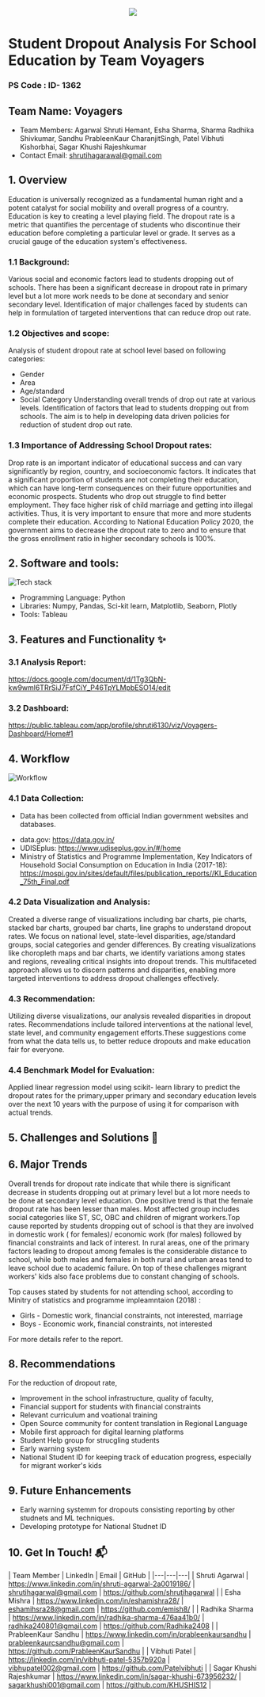 
<p align="center">
  <img src="https://external-content.duckduckgo.com/iu/?u=https%3A%2F%2Ftse1.mm.bing.net%2Fth%3Fid%3DOIP.ZP8YIKPjHS9BA2grNJo0wgHaDW%26pid%3DApi&f=1&ipt=873886a32578466fe5962aaab162afd8106401e4d7b938f51bc53be6ece40f38&ipo=images" />
</p>

# Student Dropout Analysis For School Education by Team Voyagers 
### PS Code : ID- 1362 

## Team Name: Voyagers
- Team Members: Agarwal Shruti Hemant, Esha Sharma, Sharma Radhika Shivkumar, Sandhu PrableenKaur CharanjitSingh, Patel Vibhuti Kishorbhai, Sagar Khushi Rajeshkumar
- Contact Email: shrutihagarawal@gmail.com


## 1. Overview
Education is universally recognized as a fundamental human right and a potent catalyst for social mobility and overall progress of a country. Education is key to creating a level playing field. The dropout rate is a metric that quantifies the percentage of students who discontinue their education before completing a particular level or grade. It serves as a crucial gauge of the education system's effectiveness. 

### 1.1 Background:
Various social and economic factors lead to students dropping out of schools. There has been a significant decrease in dropout rate in primary level but a lot more work needs to be done at secondary and senior secondary level. Identification of major challenges faced by students can help in formulation of targeted interventions that can reduce drop out rate.

### 1.2 Objectives and scope:
Analysis of student dropout rate at  school level based on following categories:
- Gender
- Area  
- Age/standard
- Social Category 
Understanding overall trends of drop out rate at various levels. Identification of factors that lead to students dropping out from schools. The aim is to help in developing data driven policies for reduction of student drop out rate.

### 1.3 Importance of Addressing School Dropout rates:
Drop rate is an important indicator of educational success and can vary significantly by region, country, and socioeconomic factors. It indicates that a significant proportion of students are not completing their education, which can have long-term consequences on their future opportunities and economic prospects. Students who drop out struggle to find better employment. They face higher risk of child marriage and getting into illegal activities.
Thus, it is very important to ensure that more and more students complete their education. According to National Education Policy 2020, the government aims to decrease the dropout rate to zero and to ensure that the gross enrollment ratio in higher secondary schools is 100%.

## 2. Software and tools:
  
 ![Tech stack](https://github.com/shrutihagarwal/Student-Dropout-Analysis-For-School-Education-By-Team-Voyagers/assets/83595196/be3c8d38-f26e-4297-89fd-317636a3b205)

- Programming Language: Python
- Libraries: Numpy, Pandas, Sci-kit learn, Matplotlib, Seaborn, Plotly
- Tools: Tableau

## 3. Features and Functionality ✨

### 3.1 Analysis Report: 
https://docs.google.com/document/d/1Tg3QbN-kw9wml6TRrSiJ7FsfCiY_P46TpYLMpbESO14/edit

### 3.2 Dashboard:
https://public.tableau.com/app/profile/shruti6130/viz/Voyagers-Dashboard/Home#1

## 4. Workflow

![Workflow](https://github.com/shrutihagarwal/Student-Dropout-Analysis-For-School-Education-By-Team-Voyagers/assets/83595196/41786ab7-7168-444c-b8a3-e62901a939c9)

### 4.1  Data Collection:
* Data has been collected from official Indian government websites and databases.
- data.gov: https://data.gov.in/ 
- UDISEplus: https://www.udiseplus.gov.in/#/home
- Ministry of Statistics and Programme Implementation, Key Indicators of Household Social Consumption on Education in India (2017-18): https://mospi.gov.in/sites/default/files/publication_reports//KI_Education_75th_Final.pdf
  
### 4.2 Data Visualization and Analysis:
Created a diverse range of visualizations  including bar charts, pie charts, stacked bar charts, grouped bar charts, line graphs to understand dropout rates. We focus on national level, state-level disparities, age/standard groups, social categories and gender differences. By creating visualizations like choropleth maps and bar charts, we identify variations among states and regions, revealing critical insights into dropout trends. This multifaceted approach allows us to discern patterns and disparities, enabling more targeted interventions to address dropout challenges effectively.

### 4.3 Recommendation:
Utilizing diverse visualizations, our analysis revealed disparities in dropout rates. Recommendations include tailored interventions at the national level, state level, and community engagement efforts.These suggestions come from what the data tells us, to better reduce dropouts and make education fair for everyone.

### 4.4 Benchmark Model for Evaluation:
Applied linear regression model using scikit- learn library to predict the dropout rates for the primary,upper primary and secondary education levels over the next 10 years with the purpose of using it for comparison with actual trends.

## 5. Challenges and Solutions 🧠

## 6. Major Trends

Overall trends for dropout rate indicate that while there is significant decrease in students dropping out at primary level but a lot more needs to be done at secondary level education. One positive trend is that the female dropout rate has been lesser than males. Most affected  group includes social categories like ST, SC, OBC and children of migrant workers.Top cause reported by students dropping out of school is that they are involved in domestic work ( for females)/ economic work (for males) followed by financial constraints and lack of interest. In rural areas, one of the primary factors leading to dropout among females is the considerable distance to school, while both males and females in both rural and urban areas tend to leave school due to academic failure. On top of these challenges migrant workers' kids also face problems due to constant changing of schools. 

Top causes stated by students for not attending school, according to Minitry of statistics and programme impleamntaion (2018) : 
- Girls - Domestic work, financial constraints, not interested, marriage
- Boys -  Economic work, financial constraints, not interested

For more details refer to the report.

## 8. Recommendations

For the reduction of dropout rate, 
- Improvement in the school infrastructure, quality of faculty, 
- Financial support for students with financial constraints 
- Relevant curriculum and voational training
- Open Source community for content translation in Regional Language
- Mobile first approach for digital learning platforms
- Student Help group for strucgling students 
- Early warning system 
- National Student ID for keeping track of education progress, especially for migrant worker's kids

## 9. Future Enhancements 
 - Early warning systemm for dropouts consisting reporting by other studnets and ML techniques.
 - Developing prototype for National Studnet ID 

## 10. Get In Touch! 📬

| Team Member | LinkedIn | Email | GitHub |
|---|---|---|
| Shruti Agarwal | https://www.linkedin.com/in/shruti-agarwal-2a0019186/ | shrutihagarwal@gmail.com | https://github.com/shrutihagarwal |
| Esha Mishra  | https://www.linkedin.com/in/eshamishra28/  | eshamihsra28@gmail.com  | https://github.com/emish8/ |
| Radhika Sharma  | https://www.linkedin.com/in/radhika-sharma-476aa41b0/  | radhika240801@gmail.com | https://github.com/Radhika2408 |
| PrableenKaur Sandhu | https://www.linkedin.com/in/prableenkaursandhu | prableenkaurcsandhu@gmail.com | https://github.com/PrableenKaurSandhu |
| Vibhuti Patel   | https://linkedin.com/in/vibhuti-patel-5357b920a | vibhupatel002@gmail.com | https://github.com/Patelvibhuti |
| Sagar Khushi Rajeshkumar  | https://www.linkedin.com/in/sagar-khushi-673956232/ |  sagarkhushi001@gmail.com | https://github.com/KHUSHIS12 |

